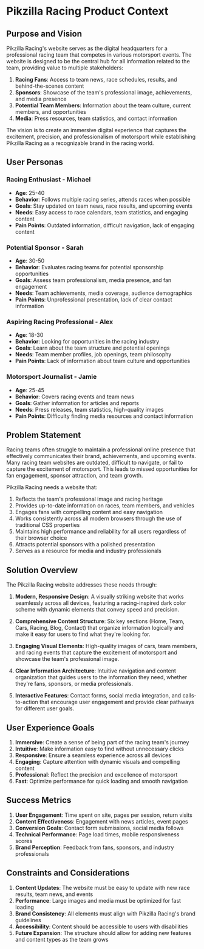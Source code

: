 # Pikzilla Racing Product Context

## Purpose and Vision

Pikzilla Racing's website serves as the digital headquarters for a professional racing team that competes in various motorsport events. The website is designed to be the central hub for all information related to the team, providing value to multiple stakeholders:

1. **Racing Fans**: Access to team news, race schedules, results, and behind-the-scenes content
2. **Sponsors**: Showcase of the team's professional image, achievements, and media presence
3. **Potential Team Members**: Information about the team culture, current members, and opportunities
4. **Media**: Press resources, team statistics, and contact information

The vision is to create an immersive digital experience that captures the excitement, precision, and professionalism of motorsport while establishing Pikzilla Racing as a recognizable brand in the racing world.

## User Personas

### Racing Enthusiast - Michael
- **Age**: 25-40
- **Behavior**: Follows multiple racing series, attends races when possible
- **Goals**: Stay updated on team news, race results, and upcoming events
- **Needs**: Easy access to race calendars, team statistics, and engaging content
- **Pain Points**: Outdated information, difficult navigation, lack of engaging content

### Potential Sponsor - Sarah
- **Age**: 30-50
- **Behavior**: Evaluates racing teams for potential sponsorship opportunities
- **Goals**: Assess team professionalism, media presence, and fan engagement
- **Needs**: Team achievements, media coverage, audience demographics
- **Pain Points**: Unprofessional presentation, lack of clear contact information

### Aspiring Racing Professional - Alex
- **Age**: 18-30
- **Behavior**: Looking for opportunities in the racing industry
- **Goals**: Learn about the team structure and potential openings
- **Needs**: Team member profiles, job openings, team philosophy
- **Pain Points**: Lack of information about team culture and opportunities

### Motorsport Journalist - Jamie
- **Age**: 25-45
- **Behavior**: Covers racing events and team news
- **Goals**: Gather information for articles and reports
- **Needs**: Press releases, team statistics, high-quality images
- **Pain Points**: Difficulty finding media resources and contact information

## Problem Statement

Racing teams often struggle to maintain a professional online presence that effectively communicates their brand, achievements, and upcoming events. Many racing team websites are outdated, difficult to navigate, or fail to capture the excitement of motorsport. This leads to missed opportunities for fan engagement, sponsor attraction, and team growth.

Pikzilla Racing needs a website that:
1. Reflects the team's professional image and racing heritage
2. Provides up-to-date information on races, team members, and vehicles
3. Engages fans with compelling content and easy navigation
4. Works consistently across all modern browsers through the use of traditional CSS properties
5. Maintains high performance and reliability for all users regardless of their browser choice
4. Attracts potential sponsors with a polished presentation
5. Serves as a resource for media and industry professionals

## Solution Overview

The Pikzilla Racing website addresses these needs through:

1. **Modern, Responsive Design**: A visually striking website that works seamlessly across all devices, featuring a racing-inspired dark color scheme with dynamic elements that convey speed and precision.

2. **Comprehensive Content Structure**: Six key sections (Home, Team, Cars, Racing, Blog, Contact) that organize information logically and make it easy for users to find what they're looking for.

3. **Engaging Visual Elements**: High-quality images of cars, team members, and racing events that capture the excitement of motorsport and showcase the team's professional image.

4. **Clear Information Architecture**: Intuitive navigation and content organization that guides users to the information they need, whether they're fans, sponsors, or media professionals.

5. **Interactive Features**: Contact forms, social media integration, and calls-to-action that encourage user engagement and provide clear pathways for different user goals.

## User Experience Goals

1. **Immersive**: Create a sense of being part of the racing team's journey
2. **Intuitive**: Make information easy to find without unnecessary clicks
3. **Responsive**: Ensure a seamless experience across all devices
4. **Engaging**: Capture attention with dynamic visuals and compelling content
5. **Professional**: Reflect the precision and excellence of motorsport
6. **Fast**: Optimize performance for quick loading and smooth navigation

## Success Metrics

1. **User Engagement**: Time spent on site, pages per session, return visits
2. **Content Effectiveness**: Engagement with news articles, event pages
3. **Conversion Goals**: Contact form submissions, social media follows
4. **Technical Performance**: Page load times, mobile responsiveness scores
5. **Brand Perception**: Feedback from fans, sponsors, and industry professionals

## Constraints and Considerations

1. **Content Updates**: The website must be easy to update with new race results, team news, and events
2. **Performance**: Large images and media must be optimized for fast loading
3. **Brand Consistency**: All elements must align with Pikzilla Racing's brand guidelines
4. **Accessibility**: Content should be accessible to users with disabilities
5. **Future Expansion**: The structure should allow for adding new features and content types as the team grows
